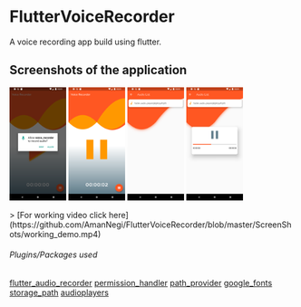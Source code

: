 # FlutterVoiceRecorder
A voice recording app build using flutter.

## Screenshots of the application
<p float="left">
  <img src="https://github.com/AmanNegi/FlutterVoiceRecorder/blob/master/ScreenShots/permit.png" width="100" />
  <img src="https://github.com/AmanNegi/FlutterVoiceRecorder/blob/master/ScreenShots/recording.png" width="100" /> 
  <img src="https://github.com/AmanNegi/FlutterVoiceRecorder/blob/master/ScreenShots/audio_list.png" width="100" />
  <img src="https://github.com/AmanNegi/FlutterVoiceRecorder/blob/master/ScreenShots/playing.png" width="100"/>
</p>
> [For working video click here](https://github.com/AmanNegi/FlutterVoiceRecorder/blob/master/ScreenShots/working_demo.mp4)

###### Plugins/Packages used
[flutter_audio_recorder](https://pub.dev/packages/flutter_audio_recorder)
[permission_handler](https://pub.dev/packages/permission_handler)
[path_provider](https://pub.dev/packages/path_provider)
[google_fonts](https://pub.dev/packages/google_fonts)
[storage_path](https://pub.dev/packages/storage_path)
[audioplayers](https://pub.dev/packages/audioplayers)


